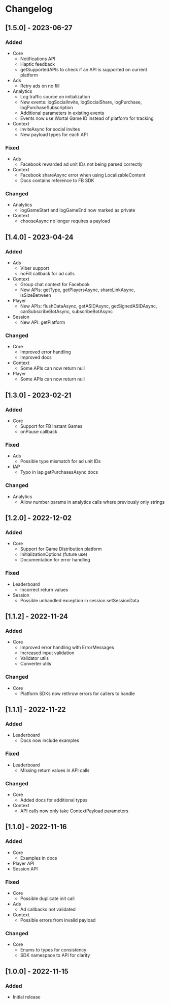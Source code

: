 # Changelog

## [1.5.0] - 2023-06-27

### Added

- Core
    - Notifications API
    - Haptic feedback
    - getSupportedAPIs to check if an API is supported on current platform
- Ads
    - Retry ads on no fill
- Analytics
    - Log traffic source on initialization
    - New events: logSocialInvite, logSocialShare, logPurchase, logPurchaseSubscription
    - Additional parameters in existing events
    - Events now use Wortal Game ID instead of platform for tracking
- Context
    - inviteAsync for social invites
    - New payload types for each API

### Fixed

- Ads
    - Facebook rewarded ad unit IDs not being parsed correctly
- Context
    - Facebook shareAsync error when using LocalizableContent
    - Docs contains reference to FB SDK

### Changed

- Analytics
    - logGameStart and logGameEnd now marked as private
- Context
    - chooseAsync no longer requires a payload

## [1.4.0] - 2023-04-24

### Added

- Ads
    - Viber support
    - noFill callback for ad calls
- Context
    - Group chat context for Facebook
    - New APIs: getType, getPlayersAsync, shareLinkAsync, isSizeBetween
- Player
    - New APIs: flushDataAsync, getASIDAsync, getSignedASIDAsync, canSubscribeBotAsync, subscribeBotAsync
- Session
    - New API: getPlatform

### Changed

- Core
    - Improved error handling
    - Improved docs
- Context
    - Some APIs can now return null
- Player
    - Some APIs can now return null

## [1.3.0] - 2023-02-21

### Added

- Core
    - Support for FB Instant Games
    - onPause callback

### Fixed

- Ads
    - Possible type mismatch for ad unit IDs
- IAP
    - Typo in iap.getPurchasesAsync docs

### Changed

- Analytics
    - Allow number params in analytics calls where previously only strings

## [1.2.0] - 2022-12-02

### Added

- Core
    - Support for Game Distribution platform
    - InitializationOptions (future use)
    - Documentation for error handling

### Fixed

- Leaderboard
    - Incorrect return values
- Session
    - Possible unhandled exception in session.setSessionData

## [1.1.2] - 2022-11-24

### Added

- Core
    - Improved error handling with ErrorMessages
    - Increased input validation
    - Validator utils
    - Converter utils

### Changed

- Core
    - Platform SDKs now rethrow errors for callers to handle

## [1.1.1] - 2022-11-22

### Added

- Leaderboard
    - Docs now include examples

### Fixed

- Leaderboard
    - Missing return values in API calls

### Changed

- Core
    - Added docs for additional types
- Context
    - API calls now only take ContextPayload parameters

## [1.1.0] - 2022-11-16

### Added

- Core
    - Examples in docs
- Player API
- Session API

### Fixed

- Core
    - Possible duplicate init call
- Ads
    - Ad callbacks not validated
- Context
    - Possible errors from invalid payload

### Changed

- Core
    - Enums to types for consistency
    - SDK namespace to API for clarity

## [1.0.0] - 2022-11-15

### Added

- Initial release
